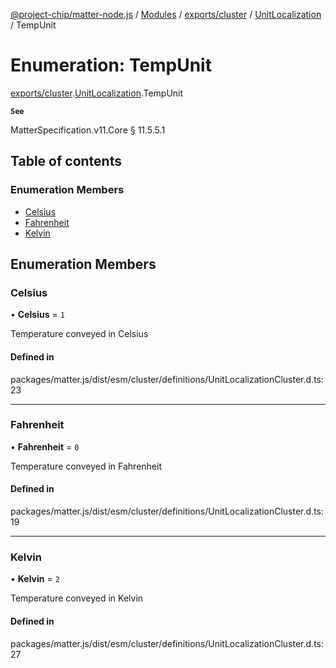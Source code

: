 [@project-chip/matter-node.js](../README.md) / [Modules](../modules.md) / [exports/cluster](../modules/exports_cluster.md) / [UnitLocalization](../modules/exports_cluster.UnitLocalization.md) / TempUnit

# Enumeration: TempUnit

[exports/cluster](../modules/exports_cluster.md).[UnitLocalization](../modules/exports_cluster.UnitLocalization.md).TempUnit

**`See`**

MatterSpecification.v11.Core § 11.5.5.1

## Table of contents

### Enumeration Members

- [Celsius](exports_cluster.UnitLocalization.TempUnit.md#celsius)
- [Fahrenheit](exports_cluster.UnitLocalization.TempUnit.md#fahrenheit)
- [Kelvin](exports_cluster.UnitLocalization.TempUnit.md#kelvin)

## Enumeration Members

### Celsius

• **Celsius** = ``1``

Temperature conveyed in Celsius

#### Defined in

packages/matter.js/dist/esm/cluster/definitions/UnitLocalizationCluster.d.ts:23

___

### Fahrenheit

• **Fahrenheit** = ``0``

Temperature conveyed in Fahrenheit

#### Defined in

packages/matter.js/dist/esm/cluster/definitions/UnitLocalizationCluster.d.ts:19

___

### Kelvin

• **Kelvin** = ``2``

Temperature conveyed in Kelvin

#### Defined in

packages/matter.js/dist/esm/cluster/definitions/UnitLocalizationCluster.d.ts:27
